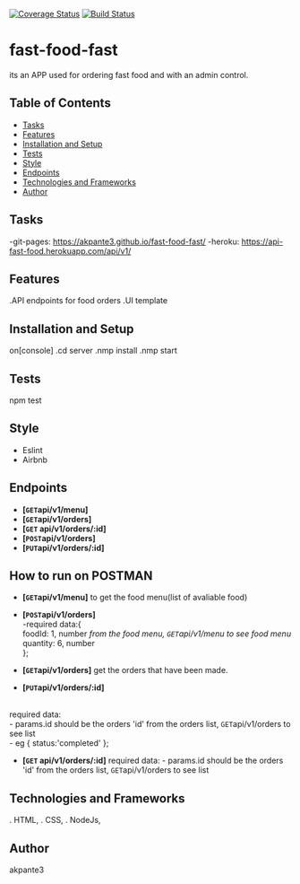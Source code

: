[![Coverage Status](https://coveralls.io/repos/github/akpante3/fast-food-fast/badge.svg?branch=ch-test-endpoints-%23160431153)](https://coveralls.io/github/akpante3/fast-food-fast?branch=ch-test-endpoints-%23160431153)
[![Build Status](https://travis-ci.org/akpante3/fast-food-fast.svg?branch=ch-test-endpoints-%23160431153)](https://travis-ci.org/akpante3/fast-food-fast)


# fast-food-fast
its an APP used for ordering fast food and with an admin control.

## Table of Contents
* [Tasks](#tasks)
* [Features](#features)
* [Installation and Setup](#installation-and-setup)
* [Tests](#tests)
* [Style](#style)
* [Endpoints](#endpoints)
* [Technologies and Frameworks](#technologies-and-frameworks)
* [Author](#author)

## Tasks
 -git-pages: https://akpante3.github.io/fast-food-fast/
 -heroku: https://api-fast-food.herokuapp.com/api/v1/
 
## Features
.API endpoints for food orders
.UI template

## Installation and Setup
on[console]
.cd server 
.nmp install
.nmp start

## Tests
npm test

## Style
* Eslint
* Airbnb

## Endpoints
- **[<code>GET</code>api/v1/menu]**
- **[<code>GET</code>api/v1/orders]**
- **[<code>GET</code> api/v1/orders/:id]**
- **[<code>POST</code>api/v1/orders]**
- **[<code>PUT</code>api/v1/orders/:id]**

## How to run on POSTMAN
- **[<code>GET</code>api/v1/menu]** to get the food menu(list of avaliable food)

- **[<code>POST</code>api/v1/orders]**<br />
     -required data:{
     <br />
        foodId: 1, number *from the food menu, <code>GET</code>api/v1/menu to see food menu*
        <br />
        quantity: 6, number
        <br />
      };
  
 - **[<code>GET</code>api/v1/orders]** get the orders that have been made.
 
 - **[<code>PUT</code>api/v1/orders/:id]** 
 <br />
      required data:
      <br />
       - params.id should be the orders 'id' from the orders list, <code>GET</code>api/v1/orders to see list <br />
       - eg {
        status:'completed'
         };

- **[<code>GET</code> api/v1/orders/:id]**
    required data:
      - params.id should be the orders 'id' from the orders list, <code>GET</code>api/v1/orders to see list 

## Technologies and Frameworks
. HTML, 
. CSS, 
. NodeJs, 

## Author
 akpante3
<Your name here as a link to your git account>
